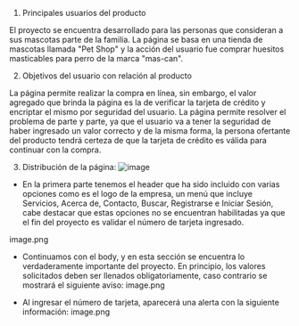 1. Principales usuarios del producto

El proyecto se encuentra desarrollado para las personas que consideran a sus mascotas parte de la familia. La página se basa en una tienda de mascotas llamada "Pet Shop" y la acción del usuario fue comprar huesitos masticables para perro de la marca "mas-can". 

2. Objetivos del usuario con relación al producto

La página permite realizar la compra en línea, sin embargo, el valor agregado que brinda la página es la de verificar la tarjeta de crédito y encriptar el mismo por seguridad del usuario. 
La página permite resolver el problema de parte y parte, ya que el usuario va a tener la seguridad de haber ingresado un valor correcto y de la misma forma, la persona ofertante del producto tendrá certeza de que la tarjeta de crédito es válida para continuar con la compra. 

3. Distribución de la página:
![image](https://github.com/Katycevallos/Card-Validation/assets/127429335/6732a664-0027-4156-b4ac-cde59e8b23e5)

- En la primera parte tenemos el header que ha sido incluido con varias opciones como es el logo de la empresa, un menú que incluye Servicios, Acerca de, Contacto, Buscar, Registrarse e Iniciar Sesión, cabe destacar que estas opciones no se encuentran habilitadas ya que el fin del proyecto es validar el número de tarjeta ingresado. 

image.png
- Continuamos con el body, y en esta sección se encuentra lo verdaderamente importante del proyecto. En principio, los valores solicitados deben ser llenados obligatoriamente, caso contrario se mostrará el siguiente aviso: 
image.png

- Al ingresar el número de tarjeta, aparecerá una alerta con la siguiente información: 
image.png


